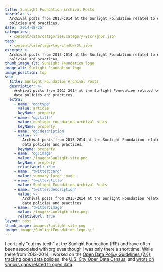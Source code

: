 ```yaml
---
title: Sunlight Foundation Archival Posts
subtitle: >-
  Archival posts from 2013-2014 at the Sunlight Foundation related to open data
  policies and practices.
date: '2014-08-25'
categories:
  - content/data/categories/category-8zcr7jn6r.json
tags:
  - content/data/tags/tag-ilndbwr3b.json
excerpt: >-
  Archival posts from 2013-2014 at the Sunlight Foundation related to open data
  policies and practices.
thumb_image_alt: Sunlight Foundation logo
image_alt: Sunlight Foundation logo
image_position: top
seo:
  title: Sunlight Foundation Archival Posts
  description: >-
    Archival posts from 2013-2014 at the Sunlight Foundation related to open
    data policies and practices.
  extra:
    - name: 'og:type'
      value: article
      keyName: property
    - name: 'og:title'
      value: Sunlight Foundation Archival Posts
      keyName: property
    - name: 'og:description'
      value: >-
        Archival posts from 2013-2014 at the Sunlight Foundation related to open
        data policies and practices.
      keyName: property
    - name: 'og:image'
      value: /images/Sunlight-site.png
      keyName: property
      relativeUrl: true
    - name: 'twitter:card'
      value: summary_large_image
    - name: 'twitter:title'
      value: Sunlight Foundation Archival Posts
    - name: 'twitter:description'
      value: >-
        Archival posts from 2013-2014 at the Sunlight Foundation related to open
        data policies and practices.
    - name: 'twitter:image'
      value: /images/Sunlight-site.png
      relativeUrl: true
layout: post
thumb_image: images/Sunlight-site.png
image: images/SunlightFoundation-logo.gif
---
```

I certainly "cut my teeth" at the Sunlight Foundation (RIP) and have often been associated with org even though I was only there a short time. While there from 2013-2014, I worked on the [Open Data Policy Guidelines (2.0)](https://opendatapolicyhub.sunlightfoundation.com/guidelines/), [tracking open data policies](https://sunlightfoundation.com/policy/opendatamap/), the [U.S. City Open Data Census](http://us-city.census.okfn.org/), and [wrote on various gaps related to open data](https://sunlightfoundation.com/author/rwilliams/). 
